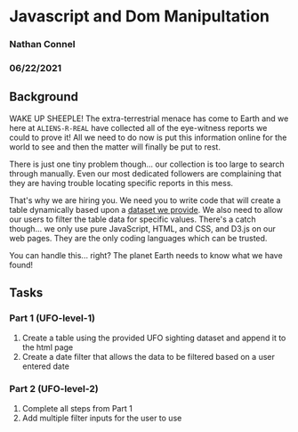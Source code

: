 # Javascript and Dom Manipultation
### Nathan Connel
### 06/22/2021

## Background

WAKE UP SHEEPLE! The extra-terrestrial menace has come to Earth and we here at `ALIENS-R-REAL` have collected all of the eye-witness reports we could to prove it! All we need to do now is put this information online for the world to see and then the matter will finally be put to rest.

There is just one tiny problem though... our collection is too large to search through manually. Even our most dedicated followers are complaining that they are having trouble locating specific reports in this mess.

That's why we are hiring you. We need you to write code that will create a table dynamically based upon a [dataset we provide](StarterCode/static/js/data.js). We also need to allow our users to filter the table data for specific values. There's a catch though... we only use pure JavaScript, HTML, and CSS, and D3.js on our web pages. They are the only coding languages which can be trusted.

You can handle this... right? The planet Earth needs to know what we have found!


## Tasks

### Part 1 (UFO-level-1)
1) Create a table using the provided UFO sighting dataset and append it to the html page
2) Create a date filter that allows the data to be filtered based on a user entered date



### Part 2 (UFO-level-2)
1) Complete all steps from Part 1
2) Add multiple filter inputs for the user to use

